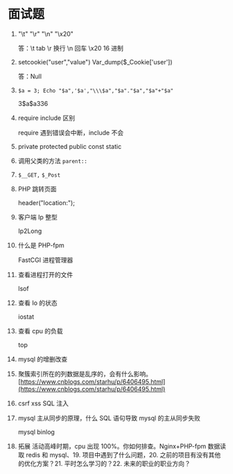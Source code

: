 # 面试题

1. "\t" "\r" "\n" "\x20"

   答：\t tab \r 换行 \n 回车 \x20 16 进制

2. setcookie("user","value") Var_dump($_Cookie['user'])

   答：Null

3. `$a = 3; Echo "$a",'$a',"\\\$a","$a"."$a","$a"+"$a"`

   3$a\$a336

4. require include 区别

   require 遇到错误会中断，include 不会

5. private protected public const static

6. 调用父类的方法 `parent::`

7. `$__GET,` `$_Post`

8. PHP 跳转页面

   header("location:");

9. 客户端 Ip 整型

   Ip2Long

10. 什么是 PHP-fpm

    FastCGI 进程管理器 

11. 查看进程打开的文件

    lsof 

12. 查看 Io 的状态

    iostat

13. 查看 cpu 的负载

    top

14. mysql 的增删改查

15. 聚簇索引所在的列数据是乱序的，会有什么影响。[https://www.cnblogs.com/starhu/p/6406495.html](https://www.cnblogs.com/starhu/p/6406495.html)

16. csrf xss SQL 注入

17. mysql 主从同步的原理，什么 SQL 语句导致 mysql 的主从同步失败

    mysql binlog

18. 拓展 活动高峰时期，cpu 出现 100%。你如何排查。Nginx+PHP-fpm 数据读取 redis 和 mysql、19. 项目中遇到了什么问题，20. 之前的项目有没有其他的优化方案？21. 平时怎么学习的？22. 未来的职业的职业方向？